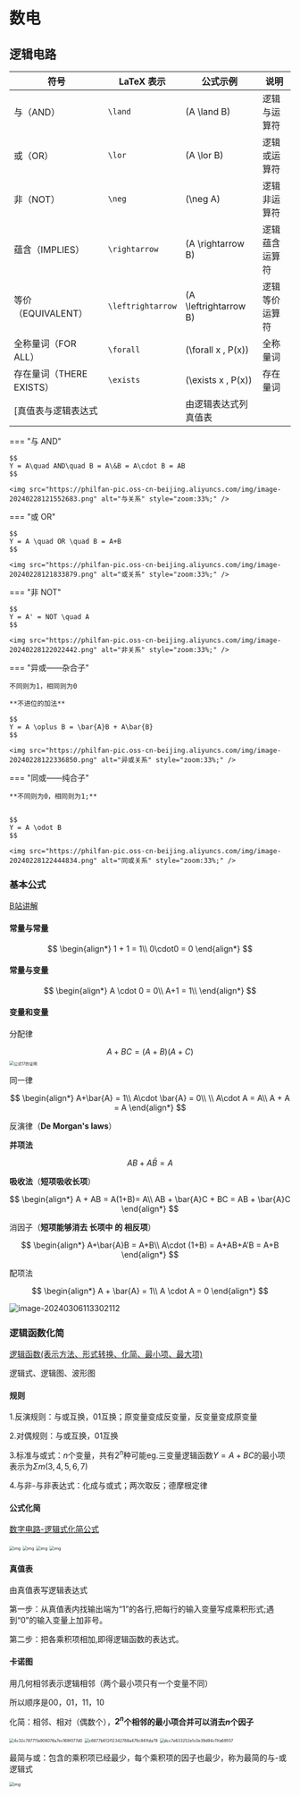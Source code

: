 # 数电

## 逻辑电路

| 符号 | LaTeX 表示 | 公式示例       | 说明           |
|------|------------|----------------|----------------|
| 与（AND） | `\land`  | \(A \land B\)  | 逻辑与运算符   |
| 或（OR）  | `\lor`   | \(A \lor B\)   | 逻辑或运算符   |
| 非（NOT） | `\neg`   | \(\neg A\)     | 逻辑非运算符   |
| 蕴含（IMPLIES） | `\rightarrow` | \(A \rightarrow B\) | 逻辑蕴含运算符 |
| 等价（EQUIVALENT） | `\leftrightarrow` | \(A \leftrightarrow B\) | 逻辑等价运算符 |
| 全称量词（FOR ALL） | `\forall` | \(\forall x \, P(x)\) | 全称量词 |
| 存在量词（THERE EXISTS） | `\exists` | \(\exists x \, P(x)\) | 存在量词 |
[真值表与逻辑表达式 || 由逻辑表达式列真值表 || 由真值表写逻辑表达式](https://zhuanlan.zhihu.com/p/154529095)

=== "与 AND"

    $$
    Y = A\quad AND\quad B = A\&B = A\cdot B = AB
    $$

    <img src="https://philfan-pic.oss-cn-beijing.aliyuncs.com/img/image-20240228121552683.png" alt="与关系" style="zoom:33%;" />

=== "或 OR"

    $$
    Y = A \quad OR \quad B = A+B
    $$

    <img src="https://philfan-pic.oss-cn-beijing.aliyuncs.com/img/image-20240228121833879.png" alt="或关系" style="zoom:33%;" />

=== "非 NOT"

    $$
    Y = A' = NOT \quad A
    $$

    <img src="https://philfan-pic.oss-cn-beijing.aliyuncs.com/img/image-20240228122022442.png" alt="非关系" style="zoom:33%;" />

=== "异或——杂合子"

    不同则为1，相同则为0

    **不进位的加法**

    $$
    Y = A \oplus B = \bar{A}B + A\bar{B}
    $$

    <img src="https://philfan-pic.oss-cn-beijing.aliyuncs.com/img/image-20240228122336850.png" alt="异或关系" style="zoom:33%;" />

=== "同或——纯合子"

    **不同则为0，相同则为1;**


    $$
    Y = A \odot B
    $$

    <img src="https://philfan-pic.oss-cn-beijing.aliyuncs.com/img/image-20240228122444834.png" alt="同或关系" style="zoom:33%;" />

### 基本公式

[B站讲解](https://www.bilibili.com/video/BV1jP411G7Wd)

#### 常量与常量

$$
\begin{align*}
1 + 1 = 1\\
0\cdot0 = 0
\end{align*}
$$

#### 常量与变量

$$
\begin{align*}
A \cdot 0 = 0\\
A+1 = 1\\
\end{align*}
$$

#### 变量和变量

分配律

$$
A+BC = (A+B)(A+C)
$$
<img src="https://philfan-pic.oss-cn-beijing.aliyuncs.com/img/image-20240301144447212.png" alt="公式17的证明" style="zoom: 50%;" />

同一律

$$
\begin{align*}
A+\bar{A} = 1\\
A\cdot \bar{A} = 0\\
\\
A\cdot A = A\\
A + A = A
\end{align*}
$$

反演律（**De Morgan's laws**）

**并项法**

$$
AB + A\bar{B} = A
$$

**吸收法**（**短项吸收长项**）

$$
\begin{align*}
A + AB = A(1+B)= A\\
AB + \bar{A}C + BC = AB + \bar{A}C
\end{align*}
$$

消因子（**短项能够消去 长项中 的 相反项**）

$$
\begin{align*}
A+\bar{A}B = A+B\\
A\cdot (1+B) = A+AB+A’B = A+B
\end{align*}
$$

配项法

$$
\begin{align*}
A + \bar{A} = 1\\
A \cdot A = 0
\end{align*}
$$

![image-20240306113302112](https://philfan-pic.oss-cn-beijing.aliyuncs.com/img/image-20240306113302112.png)





### 逻辑函数化简

[逻辑函数(表示方法、形式转换、化简、最小项、最大项)](https://blog.csdn.net/qq_44431690/article/details/104587163)

逻辑式、逻辑图、波形图

#### 规则

1.反演规则：与或互换，01互换；原变量变成反变量，反变量变成原变量

2.对偶规则：与或互换，01互换

3.标准与或式：$n$个变量，共有$2^n$种可能eg.三变量逻辑函数$Y = A+BC$的最小项表示为$\Sigma m(3,4,5,6,7)$

4.与非-与非表达式：化成与或式；两次取反；德摩根定律

#### 公式化简
[数字电路-逻辑式化简公式](https://zhuanlan.zhihu.com/p/392457877)

<img src="https://philfan-pic.oss-cn-beijing.aliyuncs.com/img/v2-8dc1606574d995edbc843fb019b38fad_1440w.webp" alt="img" style="zoom:50%;" />

<img src="https://philfan-pic.oss-cn-beijing.aliyuncs.com/img/v2-61355c6b4a7dba5e2e887c17d8e480a8_1440w.webp" alt="img" style="zoom:50%;" />

<img src="https://philfan-pic.oss-cn-beijing.aliyuncs.com/img/v2-55a64baa868c2fd6676c3369c66ea3ff_r.jpg" alt="img" style="zoom:50%;" />

<img src="https://philfan-pic.oss-cn-beijing.aliyuncs.com/img/v2-939bf95fd46b11c990a59657ff7bc67f_r.jpg" alt="img" style="zoom:50%;" />


#### 真值表

由真值表写逻辑表达式

第一步：从真值表内找输出端为“1”的各行,把每行的输入变量写成乘积形式;遇到“0”的输入变量上加非号。

第二步：把各乘积项相加,即得逻辑函数的表达式。

#### 卡诺图

用几何相邻表示逻辑相邻（两个最小项只有一个变量不同）

所以顺序是00，01，11，10

化简：相邻、相对（偶数个），**$2^n$个相邻的最小项合并可以消去$n$个因子**

<img src="https://philfan-pic.oss-cn-beijing.aliyuncs.com/img/4c32c787711a908076a7ec169f077d0.jpg" alt="4c32c787711a908076a7ec169f077d0" style="zoom:50%;" />

<img src="https://philfan-pic.oss-cn-beijing.aliyuncs.com/img/c6677b612f12342788a479c941fda79.jpg" alt="c6677b612f12342788a479c941fda79" style="zoom: 50%;" />

<img src="https://philfan-pic.oss-cn-beijing.aliyuncs.com/img/dcc7e633252e1c0e39d94c11fa69557.jpg" alt="dcc7e633252e1c0e39d94c11fa69557" style="zoom:50%;" />

最简与或：包含的乘积项已经最少，每个乘积项的因子也最少，称为最简的与-或逻辑式

<img src="https://pic2.zhimg.com/80/v2-06ac3268bb0d79aea7786e0d763dc2cd_1440w.webp" alt="img" style="zoom:50%;" />